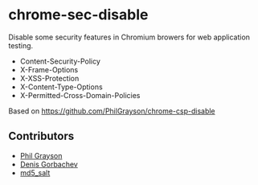 # chrome-sec-disable

Disable some security features in Chromium browers for web application testing.

* Content-Security-Policy
* X-Frame-Options
* X-XSS-Protection
* X-Content-Type-Options
* X-Permitted-Cross-Domain-Policies

Based on https://github.com/PhilGrayson/chrome-csp-disable

## Contributors

* [Phil Grayson](https://github.com/PhilGrayson)
* [Denis Gorbachev](https://github.com/DenisGorbachev)
* [md5_salt](https://github.com/5alt)